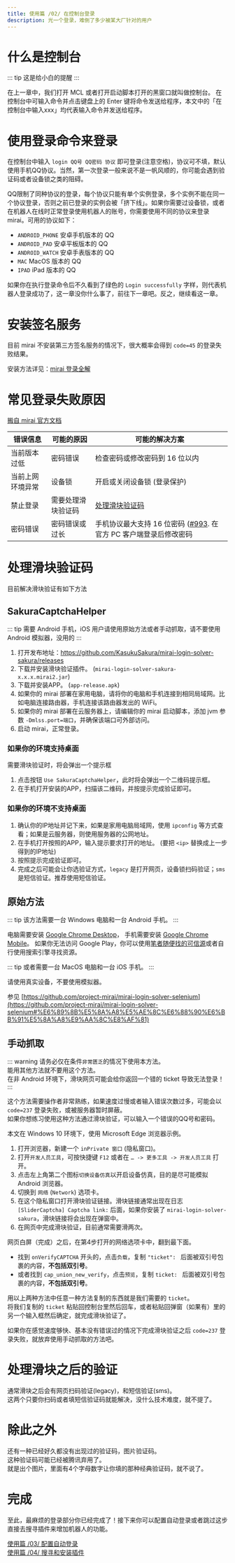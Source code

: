 ```yaml
---
title: 使用篇 /02/ 在控制台登录
description: 光一个登录，难倒了多少被某大厂针对的用户
---
```


# 什么是控制台

::: tip
这是给小白的提醒
:::

在上一章中，我们打开 MCL 或者打开启动脚本打开的黑窗口就叫做控制台。
在控制台中可输入命令并点击键盘上的 Enter 键将命令发送给程序，本文中的「在控制台中输入xxx」均代表输入命令并发送给程序。

# 使用登录命令来登录

在控制台中输入 `login QQ号 QQ密码 协议` 即可登录(注意空格)，协议可不填，默认使用手机QQ协议。当然，第一次登录一般来说不是一帆风顺的，你可能会遇到验证码或者设备锁之类的阻碍。

QQ限制了同种协议的登录，每个协议只能有单个实例登录，多个实例不能在同一个协议登录，否则之前已登录的实例会被「挤下线」。如果你需要过设备锁，或者在机器人在线时正常登录使用机器人的账号，你需要使用不同的协议来登录 mirai。可用的协议如下：
* `ANDROID_PHONE` 安卓手机版本的 QQ
* `ANDROID_PAD` 安卓平板版本的 QQ
* `ANDROID_WATCH` 安卓手表版本的 QQ
* `MAC` MacOS 版本的 QQ
* `IPAD` iPad 版本的 QQ

如果你在执行登录命令后不久看到了绿色的 `Login successfully` 字样，则代表机器人登录成功了，这一章没你什么事了，前往下一章吧。反之，继续看这一章。

# 安装签名服务

目前 mirai 不安装第三方签名服务的情况下，很大概率会得到 `code=45` 的登录失败结果。

安装方法详见：[mirai 登录全解](/mirai/45)

# 常见登录失败原因
[搬自 mirai 官方文档](https://github.com/mamoe/mirai/blob/dev/docs/Bots.md#%E5%B8%B8%E8%A7%81%E7%99%BB%E5%BD%95%E5%A4%B1%E8%B4%A5%E5%8E%9F%E5%9B%A0)

| 错误信息 | 可能的原因 | 可能的解决方案 |
| ---- | ---- | ---- |
| 当前版本过低 | 密码错误 | 检查密码或修改密码到 16 位以内 |
| 当前上网环境异常 | 设备锁 | 开启或关闭设备锁 (登录保护) |
| 禁止登录 | 需要处理滑块验证码 | [处理滑块验证码](#处理滑块验证码) |
| 密码错误 | 密码错误或过长 | 手机协议最大支持 16 位密码  ([#993](https://github.com/mamoe/mirai/discussions/993). 在官方 PC 客户端登录后修改密码 |

# 处理滑块验证码 
目前解决滑块验证有如下方法

## SakuraCaptchaHelper

::: tip
需要 Android 手机，iOS 用户请使用原始方法或者手动抓取，请不要使用 Android 模拟器，没用的
:::

1. 打开发布地址：https://github.com/KasukuSakura/mirai-login-solver-sakura/releases
2. 下载并安装滑块验证插件。 (`mirai-login-solver-sakura-x.x.x.mirai2.jar`) 
3. 下载并安装APP。 (`app-release.apk`)
4. 如果你的 mirai 部署在家用电脑，请将你的电脑和手机连接到相同局域网。比如电脑连接路由器，手机连接该路由器发出的 WiFi。
5. 如果你的 mirai 部署在云服务器上，请编辑你的 mirai 启动脚本，添加 jvm 参数 `-Dmlss.port=端口`，并确保该端口可外部访问。
6. 启动 mirai，正常登录。

### 如果你的环境支持桌面

需要滑块验证时，将会弹出一个提示框
1. 点击按钮 `Use SakuraCaptchaHelper`，此时将会弹出一个二维码提示框。
2. 在手机打开安装的APP，扫描该二维码，并按提示完成验证即可。

### 如果你的环境不支持桌面
1. 确认你的IP地址并记下来，如果是家用电脑局域网，使用 `ipconfig` 等方式查看；如果是云服务器，则使用服务器的公网地址。
2. 在手机打开按照的APP，输入提示要求打开的地址。 (要把 `<ip>` 替换成上一步得到的IP地址)
3. 按照提示完成验证即可。
4. 完成之后可能会让你选验证方式，`legacy` 是打开网页，设备锁扫码验证；`sms` 是短信验证。推荐使用短信验证。

## 原始方法

::: tip
该方法需要一台 Windows 电脑和一台 Android 手机。
:::

电脑需要安装 [Google Chrome Desktop](https://www.google.cn/intl/zh-CN/chrome/)，
手机需要安装 [Google Chrome Mobile](https://play.google.com/store/apps/details?id=com.android.chrome)。
如果你无法访问 Google Play，你可以使用[笔者随便找的可信源](https://os-android.liqucn.com/rj/29058.shtml)或者自行使用搜索引擎寻找资源。

::: tip
或者需要一台 MacOS 电脑和一台 iOS 手机。
:::

请使用真实设备，不要使用模拟器。

参见 [https://github.com/project-mirai/mirai-login-solver-selenium](https://github.com/project-mirai/mirai-login-solver-selenium#%E6%89%8B%E5%8A%A8%E5%AE%8C%E6%88%90%E6%BB%91%E5%8A%A8%E9%AA%8C%E8%AF%81)

## 手动抓取

::: warning
请务必仅在条件`非常匮乏`的情况下使用本方法。  
能用其他方法就不要用这个方法。  
在非 Android 环境下，滑块网页可能会给你返回一个错的 ticket 导致无法登录！
:::

这个方法需要操作者非常熟练，如果速度过慢或者输入错误次数过多，可能会以 `code=237` 登录失败，或被服务器暂时屏蔽。  
如果你想练习使用这种方法通过滑块验证，可以输入一个错误的QQ号和密码。

本文在 Windows 10 环境下，使用 Microsoft Edge 浏览器示例。

1. 打开浏览器，新建一个 `inPrivate 窗口` (隐私窗口)。
2. 打开`开发人员工具`，可按快捷键 `F12` 或者在 `… -> 更多工具 -> 开发人员工具` 打开。
3. 点击左上角第二个图标`切换设备仿真`以开启设备仿真，目的是尽可能模拟 Android 浏览器。
4. 切换到 `网络` (`Network`) 选项卡。
5. 在这个隐私窗口打开滑块验证链接。滑块链接通常出现在日志 `[SliderCaptcha] Captcha link:` 后面，如果你安装了 `mirai-login-solver-sakura`，滑块链接将会出现在弹窗中。
6. 在网页中完成滑块验证，目前通常需要滑两次。

网页白屏（完成）之后，在第4步打开的网络选项卡中，翻到最下面。

* 找到 `onVerifyCAPTCHA` 开头的，点击`负载`，复制 `"ticket": ` 后面被双引号包裹的内容，**不包括双引号**。
* 或者找到 `cap_union_new_verify`，点击`预览`，复制 `ticket: ` 后面被双引号包裹的内容，**不包括双引号**。

用以上两种方法中任意一种方法复制的东西就是我们需要的 `ticket`。  
将我们复制的 `ticket` 粘贴回控制台里然后回车，或者粘贴回弹窗（如果有）里的另一个输入框然后确定，就完成滑块验证了。

如果你在感觉速度够快、基本没有错误过的情况下完成滑块验证之后 `code=237` 登录失败，就放弃使用手动抓取的方法吧。

# 处理滑块之后的验证

通常滑块之后会有网页扫码验证(legacy)，和短信验证(sms)。  
这两个只要你扫码或者填短信验证码就能解决，没什么技术难度，就不提了。

# 除此之外

还有一种已经好久都没有出现过的验证码，图片验证码。  
这种验证码可能已经被腾讯弃用了。  
就是出个图片，里面有4个字母数字让你填的那种经典验证码，就不说了。

# 完成

至此，最麻烦的登录部分你已经完成了！接下来你可以配置自动登录或者跳过这步直接去搜寻插件来增加机器人的功能。

[使用篇 /03/ 配置自动登录](/mirai/1-3)  
[使用篇 /04/ 搜寻和安装插件](/mirai/1-4)